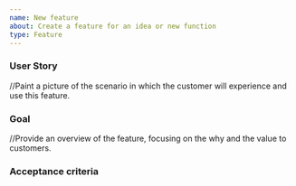 ```yaml
---
name: New feature
about: Create a feature for an idea or new function
type: Feature
---
```


### User Story
//Paint a picture of the scenario in which the customer will experience and use this feature.

### Goal
//Provide an overview of the feature, focusing on the why and the value to customers.

### Acceptance criteria




